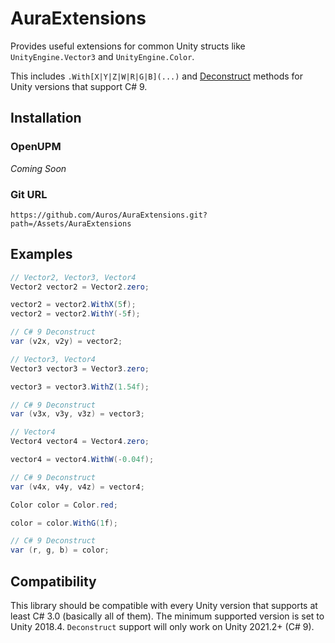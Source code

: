 # AuraExtensions
Provides useful extensions for common Unity structs like `UnityEngine.Vector3` and `UnityEngine.Color`.

This includes `.With[X|Y|Z|W|R|G|B](...)` and [Deconstruct](https://learn.microsoft.com/en-us/dotnet/csharp/fundamentals/functional/deconstruct) methods for Unity versions that support C# 9.

## Installation

### OpenUPM

*Coming Soon*

### Git URL

```
https://github.com/Auros/AuraExtensions.git?path=/Assets/AuraExtensions
```

## Examples

```cs
// Vector2, Vector3, Vector4
Vector2 vector2 = Vector2.zero;

vector2 = vector2.WithX(5f);
vector2 = vector2.WithY(-5f);

// C# 9 Deconstruct
var (v2x, v2y) = vector2;

// Vector3, Vector4
Vector3 vector3 = Vector3.zero;

vector3 = vector3.WithZ(1.54f);

// C# 9 Deconstruct
var (v3x, v3y, v3z) = vector3;

// Vector4
Vector4 vector4 = Vector4.zero;

vector4 = vector4.WithW(-0.04f);

// C# 9 Deconstruct
var (v4x, v4y, v4z) = vector4;
```

```cs
Color color = Color.red;

color = color.WithG(1f);

// C# 9 Deconstruct
var (r, g, b) = color;
```

## Compatibility

This library should be compatible with every Unity version that supports at least C# 3.0 (basically all of them).
The minimum supported version is set to Unity 2018.4.
`Deconstruct` support will only work on Unity 2021.2+ (C# 9).

